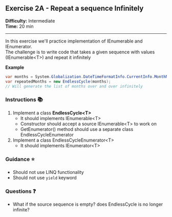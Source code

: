 ## Exercise 2A - Repeat a sequence Infinitely

**Difficulty:** Intermediate  
**Time:** 20 min  
___

In this exercise we'll practice implementation of IEnumerable and IEnumerator.  
The challenge is to write code that takes a given sequence with values (IEnumerable&lt;T&gt;)
and repeat it infinitely

**Example**  
```csharp
var months = System.Globalization.DateTimeFormatInfo.CurrentInfo.MonthNames;
var repeatedMonths = new EndlessCycle(months);
// Will generate the list of months over and over infinitely
```
### Instructions &#x1F4DA;
1. Implement a class **EndlessCycle&lt;T&gt;**
   - It should implements IEnumerable&lt;T&gt;
   - Constructor should accept a source IEnumerable&lt;T&gt; to work on
   - GetEnumerator() method should use a separate class EndlessCycleEnumerator
1. Implement a class EndlessCycleEnumerator&lt;T&gt;
   - It should implements IEnumerator&lt;T&gt;

### Guidance &#x2B50;
- Should not use LINQ functionality
- Should not use `yield` keyword
 
### Questions &#x2753;
- What if the source sequence is empty? does EndlessCycle is no longer infinite?